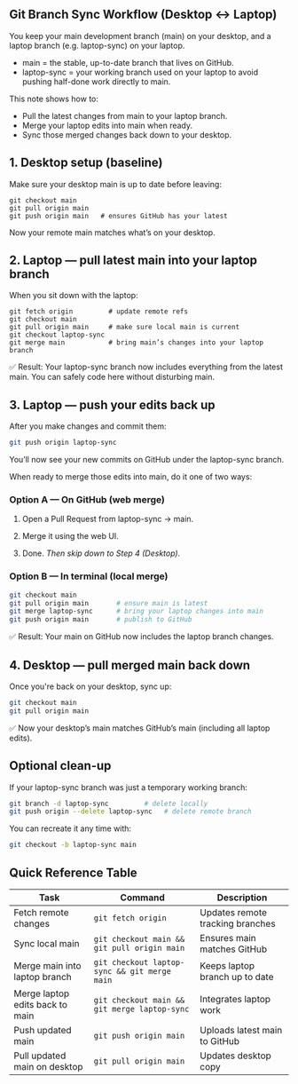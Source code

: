 ## Git Branch Sync Workflow (Desktop ↔ Laptop)
You keep your main development branch (main) on your desktop, and a laptop branch (e.g. laptop-sync) on your laptop.

- main = the stable, up-to-date branch that lives on GitHub.
- laptop-sync = your working branch used on your laptop to avoid pushing half-done work directly to main.

This note shows how to:

- Pull the latest changes from main to your laptop branch.
- Merge your laptop edits into main when ready.
- Sync those merged changes back down to your desktop.

## 1. Desktop setup (baseline)

Make sure your desktop main is up to date before leaving:
```
git checkout main
git pull origin main
git push origin main   # ensures GitHub has your latest
```
Now your remote main matches what’s on your desktop.

## 2. Laptop — pull latest main into your laptop branch
When you sit down with the laptop:
```
git fetch origin         # update remote refs
git checkout main
git pull origin main     # make sure local main is current
git checkout laptop-sync
git merge main           # bring main’s changes into your laptop branch
```
✅ Result:
Your laptop-sync branch now includes everything from the latest main.
You can safely code here without disturbing main.

## 3. Laptop — push your edits back up
After you make changes and commit them:
```bash
git push origin laptop-sync
```
You’ll now see your new commits on GitHub under the laptop-sync branch.

When ready to merge those edits into main, do it one of two ways:

### Option A — On GitHub (web merge)
1. Open a Pull Request from laptop-sync → main.

2. Merge it using the web UI.

3. Done. *Then skip down to Step 4 (Desktop).*

### Option B — In terminal (local merge)
```bash
git checkout main
git pull origin main       # ensure main is latest
git merge laptop-sync      # bring your laptop changes into main
git push origin main       # publish to GitHub
```
✅ Result:
Your main on GitHub now includes the laptop branch changes.

## 4. Desktop — pull merged main back down
Once you're back on your desktop, sync up:
```bash
git checkout main
git pull origin main
```
✅ Now your desktop’s main matches GitHub’s main (including all laptop edits).

## Optional clean-up
If your laptop-sync branch was just a temporary working branch:
```bash
git branch -d laptop-sync         # delete locally
git push origin --delete laptop-sync   # delete remote branch
```

You can recreate it any time with:
```bash
git checkout -b laptop-sync main
```

## Quick Reference Table


| Task                            | Command                                      | Description                      |
| ------------------------------- | -------------------------------------------- | -------------------------------- |
| Fetch remote changes            | `git fetch origin`                           | Updates remote tracking branches |
| Sync local main                 | `git checkout main && git pull origin main`  | Ensures main matches GitHub      |
| Merge main into laptop branch   | `git checkout laptop-sync && git merge main` | Keeps laptop branch up to date   |
| Merge laptop edits back to main | `git checkout main && git merge laptop-sync` | Integrates laptop work           |
| Push updated main               | `git push origin main`                       | Uploads latest main to GitHub    |
| Pull updated main on desktop    | `git pull origin main`                       | Updates desktop copy             |
